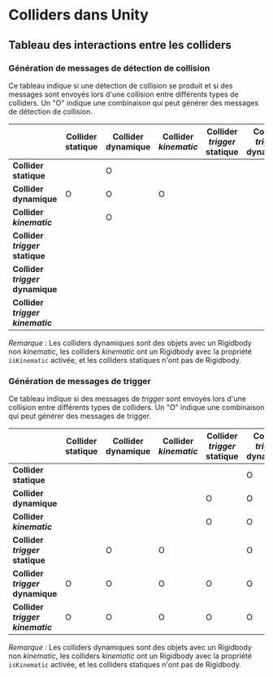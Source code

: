 # Colliders dans Unity

## Tableau des interactions entre les colliders
### Génération de messages de détection de collision

Ce tableau indique si une détection de collision se produit et si des messages sont envoyés lors d'une collision entre différents types de colliders. Un "O" indique une combinaison qui peut générer des messages de détection de collision.

|                        | Collider statique | Collider dynamique | Collider *kinematic* | Collider *trigger* statique | Collider *trigger* dynamique | Collider *trigger* *kinematic* |
|------------------------|------------------|--------------------|----------------------|---------------------------|-----------------------------|------------------------------|
| **Collider statique**  |                  | O                  |                      |                           |                             |                              |
| **Collider dynamique** | O                | O                  | O                    |                           |                             |                              |
| **Collider *kinematic*** |                | O                  |                      |                           |                             |                              |
| **Collider *trigger* statique** |         |                    |                      |                           |                             |                              |
| **Collider *trigger* dynamique** |       |                    |                      |                           |                             |                              |
| **Collider *trigger* *kinematic*** |     |                    |                      |                           |                             |                              |

*Remarque :* Les colliders dynamiques sont des objets avec un Rigidbody non *kinematic*, les colliders *kinematic* ont un Rigidbody avec la propriété `isKinematic` activée, et les colliders statiques n'ont pas de Rigidbody.

### Génération de messages de trigger

Ce tableau indique si des messages de *trigger* sont envoyés lors d'une collision entre différents types de colliders. Un "O" indique une combinaison qui peut générer des messages de trigger.

|                        | Collider statique | Collider dynamique | Collider *kinematic* | Collider *trigger* statique | Collider *trigger* dynamique | Collider *trigger* *kinematic* |
|------------------------|------------------|--------------------|----------------------|---------------------------|-----------------------------|------------------------------|
| **Collider statique**  |                  |                    |                      |                           | O                           | O                            |
| **Collider dynamique** |                  |                    |                      | O                         | O                           | O                            |
| **Collider *kinematic*** |                |                    |                      | O                         | O                           | O                            |
| **Collider *trigger* statique** |         | O                  | O                    |                           | O                           | O                            |
| **Collider *trigger* dynamique** | O      | O                  | O                    | O                         | O                           | O                            |
| **Collider *trigger* *kinematic*** | O    | O                  | O                    | O                         | O                           | O                            |

*Remarque :* Les colliders dynamiques sont des objets avec un Rigidbody non *kinematic*, les colliders *kinematic* ont un Rigidbody avec la propriété `isKinematic` activée, et les colliders statiques n'ont pas de Rigidbody.

